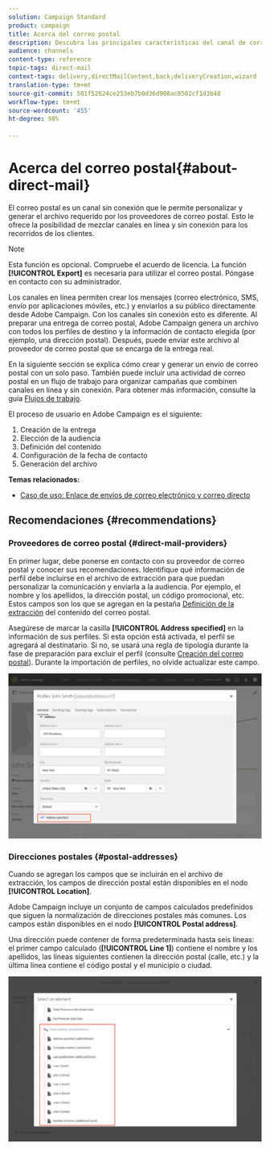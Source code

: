 ```yaml
---
solution: Campaign Standard
product: campaign
title: Acerca del correo postal
description: Descubra las principales características del canal de correo postal en Adobe Campaign.
audience: channels
content-type: reference
topic-tags: direct-mail
context-tags: delivery,directMailContent,back;deliveryCreation,wizard
translation-type: tm+mt
source-git-commit: 501f52624ce253eb7b0d36d908ac8502cf1d3b48
workflow-type: tm+mt
source-wordcount: '455'
ht-degree: 98%

---
```



# Acerca del correo postal{#about-direct-mail}

El correo postal es un canal sin conexión que le permite personalizar y generar el archivo requerido por los proveedores de correo postal. Esto le ofrece la posibilidad de mezclar canales en línea y sin conexión para los recorridos de los clientes.

>[!NOTE]
>
>Esta función es opcional. Compruebe el acuerdo de licencia. La función **[!UICONTROL Export]** es necesaria para utilizar el correo postal. Póngase en contacto con su administrador.

Los canales en línea permiten crear los mensajes (correo electrónico, SMS, envío por aplicaciones móviles, etc.) y enviarlos a su público directamente desde Adobe Campaign. Con los canales sin conexión esto es diferente. Al preparar una entrega de correo postal, Adobe Campaign genera un archivo con todos los perfiles de destino y la información de contacto elegida (por ejemplo, una dirección postal). Después, puede enviar este archivo al proveedor de correo postal que se encarga de la entrega real.

En la siguiente sección se explica cómo crear y generar un envío de correo postal con un solo paso. También puede incluir una actividad de correo postal en un flujo de trabajo para organizar campañas que combinen canales en línea y sin conexión. Para obtener más información, consulte la guía [Flujos de trabajo](../../automating/using/get-started-workflows.md).

El proceso de usuario en Adobe Campaign es el siguiente:

1. Creación de la entrega
1. Elección de la audiencia
1. Definición del contenido
1. Configuración de la fecha de contacto
1. Generación del archivo

**Temas relacionados:**

* [Caso de uso: Enlace de envíos de correo electrónico y correo directo](../../automating/using/coupling-email-direct-mail.md)

## Recomendaciones {#recommendations}

### Proveedores de correo postal {#direct-mail-providers}

En primer lugar, debe ponerse en contacto con su proveedor de correo postal y conocer sus recomendaciones. Identifique qué información de perfil debe incluirse en el archivo de extracción para que puedan personalizar la comunicación y enviarla a la audiencia. Por ejemplo, el nombre y los apellidos, la dirección postal, un código promocional, etc. Estos campos son los que se agregan en la pestaña [Definición de la extracción](../../channels/using/defining-the-direct-mail-content.md#defining-the-extraction) del contenido del correo postal.

Asegúrese de marcar la casilla **[!UICONTROL Address specified]** en la información de sus perfiles. Si esta opción está activada, el perfil se agregará al destinatario. Si no, se usará una regla de tipología durante la fase de preparación para excluir el perfil (consulte [Creación del correo postal](../../channels/using/creating-the-direct-mail.md)). Durante la importación de perfiles, no olvide actualizar este campo.

![](assets/direct_mail_22.png)

### Direcciones postales {#postal-addresses}

Cuando se agregan los campos que se incluirán en el archivo de extracción, los campos de dirección postal están disponibles en el nodo **[!UICONTROL Location]**.

Adobe Campaign incluye un conjunto de campos calculados predefinidos que siguen la normalización de direcciones postales más comunes. Los campos están disponibles en el nodo **[!UICONTROL Postal address]**.

Una dirección puede contener de forma predeterminada hasta seis líneas: el primer campo calculado (**[!UICONTROL Line 1]**) contiene el nombre y los apellidos, las líneas siguientes contienen la dirección postal (calle, etc.) y la última línea contiene el código postal y el municipio o ciudad.

![](assets/direct_mail_23.png)
